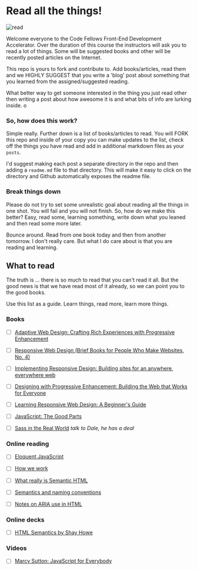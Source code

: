 # Read all the things! 

![read](http://hemeramarketing.com/wp-content/uploads/2014/04/read-all-the-things.jpg)

Welcome everyone to the Code Fellows Front-End Development Accelerator. Over the duration of this course the instructors will ask you to read a lot of things. Some will be suggested books and other will be recently posted articles on the Internet. 

This repo is yours to fork and contribute to. Add books/articles, read them and we HIGHLY SUGGEST that you write a 'blog' post about something that you learned from the assigned/suggested reading. 

What better way to get someone interested in the thing you just read other then writing a post about how awesome it is and what bits of info are lurking inside. o

### So, how does this work?

Simple really. Further down is a list of books/articles to read. You will FORK this repo and inside of your copy you can make updates to the list, check off the things you have read and add in additional markdown files as your `posts`.

I'd suggest making each post a separate directory in the repo and then adding a `readme.md` file to that directory. This will make it easy to click on the directory and Github automatically exposes the readme file. 

### Break things down

Please do not try to set some unrealistic goal about reading all the things in one shot. You will fail and you will not finish. So, how do we make this better?
Easy, read some, learning something, write down what you leaned and then read some more later. 

Bounce around. Read from one book today and then from another tomorrow. I don't really care. But what I do care about is that you are reading and learning. 

## What to read

The truth is ... there is so much to read that you can't read it all. But the good news is that we have read most of it already, so we can point you to the good books. 

Use this list as a guide. Learn things, read more, learn more things. 

### Books

- [ ] [Adaptive Web Design: Crafting Rich Experiences with Progressive Enhancement](http://www.amazon.com/Adaptive-Web-Design-Experiences-Progressive/dp/098358950X)
- [ ] [Responsive Web Design (Brief Books for People Who Make Websites, No. 4)](http://www.amazon.com/Responsive-Design-Brief-People-Websites/dp/098444257X/ref=pd_sim_14_1?ie=UTF8&refRID=0Z53HH5KS69GSPPCA14B&dpSrc=sims&dpST=_AC_UL160_SR103%2C160_)
- [ ] [Implementing Responsive Design: Building sites for an anywhere, everywhere web](http://www.amazon.com/Implementing-Responsive-Design-Building-everywhere/dp/0321821688/ref=pd_sim_14_2?ie=UTF8&refRID=0Z53HH5KS69GSPPCA14B&dpSrc=sims&dpST=_AC_UL160_SR124%2C160_)
- [ ] [Designing with Progressive Enhancement: Building the Web that Works for Everyone](http://www.amazon.com/Designing-Progressive-Enhancement-Building-Everyone/dp/0321658884/ref=pd_sim_14_3?ie=UTF8&refRID=0Z53HH5KS69GSPPCA14B&dpSrc=sims&dpST=_AC_UL160_SR124%2C160_)
- [ ] [Learning Responsive Web Design: A Beginner's Guide](http://www.amazon.com/Learning-Responsive-Web-Design-Beginners/dp/144936294X/ref=pd_sim_14_5?ie=UTF8&refRID=1JKNR77N1RWG3ERKMMR2&dpSrc=sims&dpST=_AC_UL480_SR321%2C480_)
- [ ] [JavaScript: The Good Parts](http://www.amazon.com/JavaScript-Good-Parts-Douglas-Crockford/dp/0596517742)
- [ ] [Sass in the Real World](https://www.gitbook.com/book/anotheruiguy/sassintherealworld_book-i/details) *talk to Dale, he has a deal*


### Online reading

- [ ] [Eloquent JavaScript](http://eloquentjavascript.net/)
- [ ] [How we work](http://markboulton.co.uk/journal/how-we-work)
- [ ] [What really is Semantic HTML](http://www.anotheruiguy.com/ux-design-dev/_book/html5/semantics.html)
- [ ] [Semantics and naming conventions](http://www.anotheruiguy.com/ux-design-dev/_book/html5/semantics-naming.html)
- [ ] [Notes on ARIA use in HTML](http://www.anotheruiguy.com/ux-design-dev/_book/html5/aria.html)


### Online decks

- [ ] [HTML Semantics by Shay Howe](https://speakerdeck.com/shayhowe/html-semantics)

### Videos 

- [ ] [Marcy Sutton: JavaScript for Everybody](http://2014.jsconf.eu/speakers/marcy-sutton-javascript-for-everybody.html)














